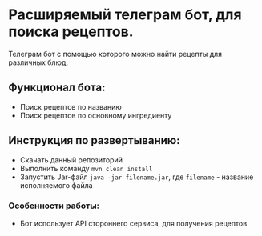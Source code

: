 # Расширяемый телеграм бот, для поиска рецептов.
Телеграм бот с помощью которого можно найти рецепты для различных блюд.

## Функционал бота:
 - Поиск рецептов по названию
 - Поиск рецептов по основному ингредиенту

## Инструкция по развертыванию:
 - Скачать данный репозиторий
 - Выполнить команду ```mvn clean install```
 - Запустить Jar-файл ```java -jar filename.jar```, где ```filename``` - название исполняемого файла

### Особенности работы: 
 - Бот использует API стороннего сервиса, для получения рецептов
